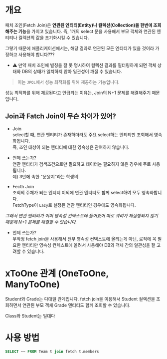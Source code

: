 # 개요
패치 조인(Fetch Join)은 **연관된 엔티티(Entity)나 컬렉션(Collection)을 한번에 조회해주는 기능**을 가지고 있습니다.
즉, 1개의 select 문을 사용해서 부모 객체와 연관된 엔티티나 컬렉션의 값을 초기화시킬 수 있습니다.

그렇기 때문에 애플리케이션에서는, 해당 결과로 연관된 모든 엔티티가 있을 것이라 가정하고 사용해야 합니다???
- :warning: 만약 패치 조인에 별칭을 잘 못 명시하여 컬렉션 결과를 필터링하게 되면 객체 상태와 DB의 상태가 일치하지 않아 일관성이 깨질 수 있습니다. 

> 이는 `JPQL`에서 성능 최적화를 위해 제공하는 기능입니다.

성능 최적화를 위해 제공된다고 언급되는 이유는, Join의 N+1 문제를 해결해주기 때문입니다.
## Join과 Fatch Join이 무슨 차이가 있어?
- Join<br>
select할 때, 연관 엔티티가 존재하더라도 주요 select하는 엔티티만 조회해서 영속화됩니다.<br>
즉, 조인 대상이 되는 엔티티에 대한 영속성은 관여하지 않습니다.<br>
- 언제 쓰는가?<br> 
연관 엔티티가 검색조건으로만 필요하고 데이터는 필요하지 않은 경우에 주로 사용됩니다.<br>  예) 3반에 속한 "문윤지"라는 학생의 


- Fecth Join<br>
조회의 주체가 되는 엔티티 이외에 연관 엔티티도 함께 select하여 모두 영속화합니다.<br>
FetchType이 `Lazy`로 설정된 연관 엔티티인 경우에도 영속화됩니다.<br>

<i>그래서 연관 엔티티가 이미 영속성 컨텍스트에 들어있어 따로 쿼리가 재실행되지 않기 때문에 N+1 문제를 해결할 수 있습니다.</i>

- 언제 쓰는가?<br>
무작정 fetch join을 사용해서 전부 영속성 컨텍스트에 올리는게 아닌, 로직에 꼭 필요한 엔티티만 영속성 컨텍스트에 올려서 사용해야 DB와 객체 간의 일관성을 잘 고려할 수 있습니다.

# xToOne 관계 (OneToOne, ManyToOne)


Student와 Grade는 다대일 관계입니다.
fetch join을 이용해서 Student 컬렉션을 조회하면서 연관된 부모 객체 Grade 엔티티도 함께 조회할 수 있습니다.


Class와 Student는 일대다



# 사용 방법

```sql
SELECT ~~ FROM Team t join fetch t.members
```

